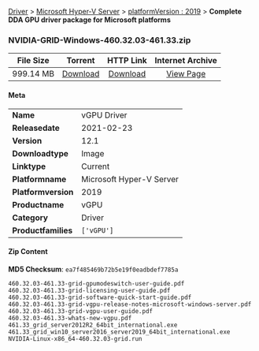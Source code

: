 
[Driver](/README.md)  >  [Microsoft Hyper-V Server](/index/Driver/Microsoft_Hyper-V_Server.md)  >  [platformVersion : 2019](/index/Driver/Microsoft_Hyper-V_Server/2019.md)  >  **Complete DDA GPU driver package for Microsoft platforms**


### NVIDIA-GRID-Windows-460.32.03-461.33.zip

| **File Size** | **Torrent**  | **HTTP Link** | **Internet Archive** |
|:-------------:|:------------:|:-------------:|:--------------------:|
| 999.14 MB |  [Download](https://archive.org/download/nvgpu_NVIDIA-GRID-Windows-460.32.03-461.33.zip_z8a72ux9/nvgpu_NVIDIA-GRID-Windows-460.32.03-461.33.zip_z8a72ux9_archive.torrent)       | [Download](https://archive.org/compress/nvgpu_NVIDIA-GRID-Windows-460.32.03-461.33.zip_z8a72ux9) | [View Page](https://archive.org/details/nvgpu_NVIDIA-GRID-Windows-460.32.03-461.33.zip_z8a72ux9)       |

#### Meta

<table>
<tr><td><strong>Name</strong></td><td>vGPU Driver</td></tr>
<tr><td><strong>Releasedate</strong></td><td>2021-02-23</td></tr>
<tr><td><strong>Version</strong></td><td>12.1</td></tr>
<tr><td><strong>Downloadtype</strong></td><td>Image</td></tr>
<tr><td><strong>Linktype</strong></td><td>Current</td></tr>
<tr><td><strong>Platformname</strong></td><td>Microsoft Hyper-V Server</td></tr>
<tr><td><strong>Platformversion</strong></td><td>2019</td></tr>
<tr><td><strong>Productname</strong></td><td>vGPU</td></tr>
<tr><td><strong>Category</strong></td><td>Driver</td></tr>
<tr><td><strong>Productfamilies</strong></td><td><code>['vGPU']</code></td></tr>
</table>

#### Zip Content

**MD5 Checksum**: `ea7f485469b72b5e19f0eadbdef7785a`

```text
460.32.03-461.33-grid-gpumodeswitch-user-guide.pdf
460.32.03-461.33-grid-licensing-user-guide.pdf
460.32.03-461.33-grid-software-quick-start-guide.pdf
460.32.03-461.33-grid-vgpu-release-notes-microsoft-windows-server.pdf
460.32.03-461.33-grid-vgpu-user-guide.pdf
460.32.03-461.33-whats-new-vgpu.pdf
461.33_grid_server2012R2_64bit_international.exe
461.33_grid_win10_server2016_server2019_64bit_international.exe
NVIDIA-Linux-x86_64-460.32.03-grid.run
```